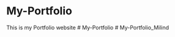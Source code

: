 # My-Portfolio
This is my Portfolio website
#   M y - P o r t f o l i o  
 #   M y - P o r t f o l i o _ M i l i n d  
 